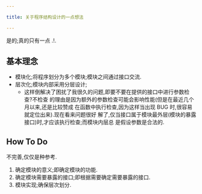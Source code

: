 ```yaml
---

title: 关于程序结构设计的一点想法

---
```


是的;真的只有一点 .!.

## 基本理念

*   模块化;将程序划分为多个模块;模块之间通过接口交流.
*   层次化;模块内部采用分层设计;
    -   这样倒解决了困扰了我很久的问题,即要不要在提供的接口中进行参数检查?不检查
        的理由是因为额外的参数检查可能会影响性能(但是在最近几个月以来,还是比较赞成
        在函数中执行检查,因为这样当出现 BUG 时,很容易就定位出来).现在看来问题很好
        解了,仅当接口属于模块最外层(模块的暴露接口)时,才应该执行检查;而模块内层总
        是假设参数是合法的.

## How To Do

不完善,仅仅是种参考.

1.  确定模块的意义;即确定模块的功能.
2.  确定模块需要暴露的接口;即根据需要确定需要暴露的接口.
3.  模块实现;确保层次划分.

